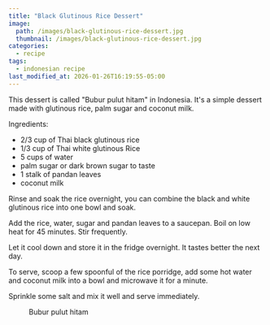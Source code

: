 ```yaml
---
title: "Black Glutinous Rice Dessert"
image: 
  path: /images/black-glutinous-rice-dessert.jpg
  thumbnail: /images/black-glutinous-rice-dessert.jpg
categories:
  - recipe
tags:
  - indonesian recipe
last_modified_at: 2026-01-26T16:19:55-05:00
---
```



This dessert is called "Bubur pulut hitam" in Indonesia. It's a simple dessert made with glutinous rice, palm sugar and coconut milk.

Ingredients:
* 2/3 cup of Thai black glutinous rice 
* 1/3 cup of Thai white glutinous Rice
* 5 cups of water
* palm sugar or dark brown sugar to taste
* 1 stalk of pandan leaves 
* coconut milk

Rinse and soak the rice overnight, you can combine the black and white glutinous rice into one bowl and soak.

Add the rice, water, sugar and pandan leaves to a saucepan. Boil on low heat for 45 minutes. Stir frequently.

Let it cool down and store it in the fridge overnight. It tastes better the next day.

To serve, scoop a few spoonful of the rice porridge, add some hot water and coconut milk into a bowl and microwave it for a minute. 

Sprinkle some salt and mix it well and serve immediately.

<figure class="align-left">
  <a href="#"><img src="{{ '/images/bubur-pulut-hitam.jpg' | absolute_url }}" alt=""></a>
  <figcaption>Bubur pulut hitam</figcaption>
</figure> 


